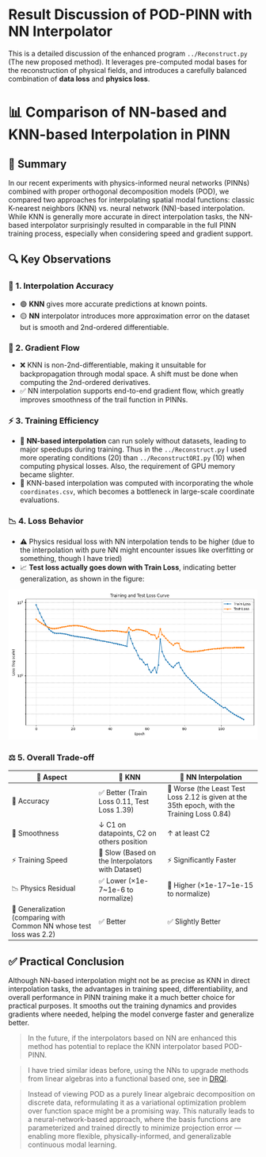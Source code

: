 # Result Discussion of POD-PINN with NN Interpolator

This is a detailed discussion of the enhanced program `../Reconstruct.py` (The new proposed method). It leverages pre-computed modal bases for the reconstruction of physical fields, and introduces a carefully balanced combination of **data loss** and **physics loss**.
# 📊 Comparison of NN-based and KNN-based Interpolation in PINN

## 📝 Summary
In our recent experiments with physics-informed neural networks (PINNs) combined with proper orthogonal decomposition models (POD), we compared two approaches for interpolating spatial modal functions: classic K-nearest neighbors (KNN) vs. neural network (NN)-based interpolation. While KNN is generally more accurate in direct interpolation tasks, the NN-based interpolator surprisingly resulted in comparable in the full PINN training process, especially when considering speed and gradient support.

## 🔍 Key Observations

### 🎯 1. Interpolation Accuracy
- 🟢 **KNN** gives more accurate predictions at known points.
- 🟡 **NN** interpolator introduces more approximation error on the dataset but is smooth and 2nd-ordered differentiable.

### 🔁 2. Gradient Flow
- ❌ KNN is non-2nd-differentiable, making it unsuitable for backpropagation through modal space. A shift must be done when computing the 2nd-ordered derivatives. 
- ✅ NN interpolation supports end-to-end gradient flow, which greatly improves smoothness of the trail function in PINNs.

### ⚡ 3. Training Efficiency
- 🚀 **NN-based interpolation** can run solely without datasets, leading to major speedups during training. Thus in the `../Reconstruct.py` I used more operating conditions (20) than `../ReconstructORI.py` (10) when computing physical losses. Also, the requirement of GPU memory became slighter.
- 🐢 KNN-based interpolation was computed with incorporating the whole `coordinates.csv`, which becomes a bottleneck in large-scale coordinate evaluations.

### 📉 4. Loss Behavior
- ⚠️ Physics residual loss with NN interpolation tends to be higher (due to the interpolation with pure NN might encounter issues like overfitting or something, though I have tried)  
- 📈 **Test loss actually goes down with Train Loss**, indicating better generalization, as shown in the figure:

![POD-PINN with NN](./Losscurve_SEED42_LR0.005_HD30_HL2_Epoch113_WithPhysics1_WithBatch1.png)

### ⚖️ 5. Overall Trade-off

| 🧩 Aspect                     | 🧭 KNN                     | 🚀 NN Interpolation         |
|------------------------------|---------------------------|-----------------------------|
| 🎯 Accuracy                  | ✅ Better (Train Loss 0.11, Test Loss 1.39)         | 🔸 Worse (the Least Test Loss 2.12 is given at the 35th epoch, with the Training Loss 0.84) |
| 🔁 Smoothness                | ↓ C1 on datapoints, C2 on others position                    | ↑ at least C2                       |
| ⚡ Training Speed            | 🐢 Slow (Based on the Interpolators with Dataset)       | ⚡ Significantly Faster  |
| 📉 Physics Residual          | ✅ Lower (×1e-7~1e-6 to normalize)                   | 🔸 Higher (×1e-17~1e-15 to normalize)           |
| 🧪 Generalization (comparing with Common NN whose test loss was 2.2)| ✅ Better         | ✅ Slightly Better   |

## ✅ Practical Conclusion
Although NN-based interpolation might not be as precise as KNN in direct interpolation tasks, the advantages in training speed, differentiability, and overall performance in PINN training make it a much better choice for practical purposes. It smooths out the training dynamics and provides gradients where needed, helping the model converge faster and generalize better.

> In the future, if the interpolators based on NN are enhanced this method has potential to replace the KNN interpolator based POD-PINN.

> I have tried similar ideas before, using the NNs to upgrade methods from linear algebras into a functional based one, see in [DRQI](https://github.com/LokimuKH19/DRQI).

> Instead of viewing POD as a purely linear algebraic decomposition on discrete data, reformulating it as a variational optimization problem over function space might be a promising way. This naturally leads to a neural-network-based approach, where the basis functions are parameterized and trained directly to minimize projection error — enabling more flexible, physically-informed, and generalizable continuous modal learning.
